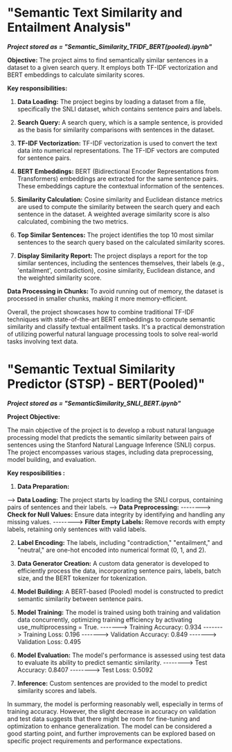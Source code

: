 # "Semantic Text Similarity and Entailment Analysis"
***Project stored as = "Semantic_Similarity_TFIDF_BERT(pooled).ipynb"***

**Objective:** The project aims to find semantically similar sentences in a dataset to a given search query. It employs both TF-IDF vectorization and BERT embeddings to calculate similarity scores.

**Key responsibilities:**

1. **Data Loading:** The project begins by loading a dataset from a file, specifically the SNLI dataset, which contains sentence pairs and labels.

2. **Search Query:** A search query, which is a sample sentence, is provided as the basis for similarity comparisons with sentences in the dataset.

3. **TF-IDF Vectorization:** TF-IDF vectorization is used to convert the text data into numerical representations. The TF-IDF vectors are computed for sentence pairs.

4. **BERT Embeddings:** BERT (Bidirectional Encoder Representations from Transformers) embeddings are extracted for the same sentence pairs. These embeddings capture the contextual information of the sentences.

5. **Similarity Calculation:** Cosine similarity and Euclidean distance metrics are used to compute the similarity between the search query and each sentence in the dataset. A weighted average similarity score is also calculated, combining the two metrics.

6. **Top Similar Sentences:** The project identifies the top 10 most similar sentences to the search query based on the calculated similarity scores.

7. **Display Similarity Report:** The project displays a report for the top similar sentences, including the sentences themselves, their labels (e.g., 'entailment', contradiction), cosine similarity, Euclidean distance, and the weighted similarity score.

**Data Processing in Chunks:** To avoid running out of memory, the dataset is processed in smaller chunks, making it more memory-efficient.

Overall, the project showcases how to combine traditional TF-IDF techniques with state-of-the-art BERT embeddings to compute semantic similarity and classify textual entailment tasks. It's a practical demonstration of utilizing powerful natural language processing tools to solve real-world tasks involving text data.

# "Semantic Textual Similarity Predictor (STSP) - BERT(Pooled)"
***Project stored as = "SemanticSimilarity_SNLI_BERT.ipynb"***

**Project Objective:**

The main objective of the project is to develop a robust natural language processing model that predicts the semantic similarity between pairs of sentences using the Stanford Natural Language Inference (SNLI) corpus. The project encompasses various stages, including data preprocessing, model building, and evaluation.

**Key resposibilities :**

1. **Data Preparation:**

--> **Data Loading:** The project starts by loading the SNLI corpus, containing pairs of sentences and their labels.
--> **Data Preprocessing:**
--------> **Check for Null Values:** Ensure data integrity by identifying and handling any missing values.
--------> **Filter Empty Labels:** Remove records with empty labels, retaining only sentences with valid labels.

2. **Label Encoding:**
The labels, including "contradiction," "entailment," and "neutral," are one-hot encoded into numerical format (0, 1, and 2).

3. **Data Generator Creation:**
A custom data generator is developed to efficiently process the data, incorporating sentence pairs, labels, batch size, and the BERT tokenizer for tokenization.

4. **Model Building:**
A BERT-based (Pooled) model is constructed to predict semantic similarity between sentence pairs.

5. **Model Training:**
The model is trained using both training and validation data concurrently, optimizing training efficiency by activating use_multiprocessing = True.
-------> Training Accuracy: 0.934
-------> Training Loss: 0.196
-------> Validation Accuracy: 0.849
-------> Validation Loss: 0.495

6. **Model Evaluation:**
The model's performance is assessed using test data to evaluate its ability to predict semantic similarity.
--------> Test Accuracy: 0.8407
--------> Test Loss: 0.5092
7. **Inference:**
Custom sentences are provided to the model to predict similarity scores and labels.

In summary, the model is performing reasonably well, especially in terms of training accuracy. However, the slight decrease in accuracy on validation and test data suggests that there might be room for fine-tuning and optimization to enhance generalization. The model can be considered a good starting point, and further improvements can be explored based on specific project requirements and performance expectations.
